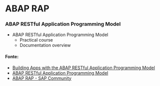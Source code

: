 # ABAP RAP

### ABAP RESTful Application Programming Model

- ABAP RESTful Application Programming Model
  - Practical course
  - Documentation overview

#### Fonte:
+ [Building Apps with the ABAP RESTful Application Programming Model](https://learning.sap.com/courses/building-apps-with-the-abap-restful-application-programming-model)
+ [ABAP RESTful Application Programming Model](https://help.sap.com/docs/abap-cloud/abap-rap/abap-restful-application-programming-model)
+ [ABAP RAP - SAP Community](https://pages.community.sap.com/topics/abap/rap)
